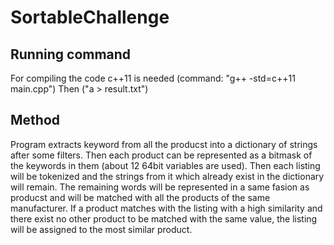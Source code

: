 # SortableChallenge

## Running command

For compiling the code c++11 is needed (command: "g++ -std=c++11 main.cpp")
Then ("a > result.txt")

## Method

Program extracts keyword from all the producst into a dictionary of strings after some filters. Then each product can be represented as a bitmask of the keywords in them (about 12 64bit variables are used). Then each listing will be tokenized and the strings from it which already exist in the dictionary will remain. The remaining words will be represented in a same fasion as producst and will be matched with all the products of the same manufacturer. If a product matches with the listing with a high similarity and there exist no other product to be matched with the same value, the listing will be assigned to the most similar product.
